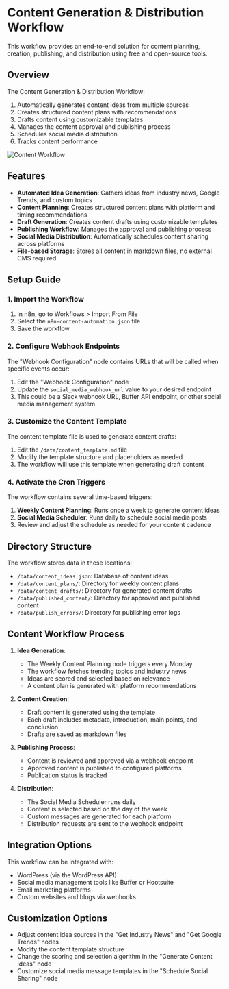 # Content Generation & Distribution Workflow

This workflow provides an end-to-end solution for content planning, creation, publishing, and distribution using free and open-source tools.

## Overview

The Content Generation & Distribution Workflow:

1. Automatically generates content ideas from multiple sources
2. Creates structured content plans with recommendations
3. Drafts content using customizable templates
4. Manages the content approval and publishing process
5. Schedules social media distribution
6. Tracks content performance

![Content Workflow](../images/content-workflow.png)

## Features

- **Automated Idea Generation**: Gathers ideas from industry news, Google Trends, and custom topics
- **Content Planning**: Creates structured content plans with platform and timing recommendations
- **Draft Generation**: Creates content drafts using customizable templates
- **Publishing Workflow**: Manages the approval and publishing process
- **Social Media Distribution**: Automatically schedules content sharing across platforms
- **File-based Storage**: Stores all content in markdown files, no external CMS required

## Setup Guide

### 1. Import the Workflow

1. In n8n, go to Workflows > Import From File
2. Select the `n8n-content-automation.json` file
3. Save the workflow

### 2. Configure Webhook Endpoints

The "Webhook Configuration" node contains URLs that will be called when specific events occur:

1. Edit the "Webhook Configuration" node
2. Update the `social_media_webhook_url` value to your desired endpoint
3. This could be a Slack webhook URL, Buffer API endpoint, or other social media management system

### 3. Customize the Content Template

The content template file is used to generate content drafts:

1. Edit the `/data/content_template.md` file
2. Modify the template structure and placeholders as needed
3. The workflow will use this template when generating draft content

### 4. Activate the Cron Triggers

The workflow contains several time-based triggers:

1. **Weekly Content Planning**: Runs once a week to generate content ideas
2. **Social Media Scheduler**: Runs daily to schedule social media posts
3. Review and adjust the schedule as needed for your content cadence

## Directory Structure

The workflow stores data in these locations:

- `/data/content_ideas.json`: Database of content ideas
- `/data/content_plans/`: Directory for weekly content plans
- `/data/content_drafts/`: Directory for generated content drafts
- `/data/published_content/`: Directory for approved and published content
- `/data/publish_errors/`: Directory for publishing error logs

## Content Workflow Process

1. **Idea Generation**:
   - The Weekly Content Planning node triggers every Monday
   - The workflow fetches trending topics and industry news
   - Ideas are scored and selected based on relevance
   - A content plan is generated with platform recommendations

2. **Content Creation**:
   - Draft content is generated using the template
   - Each draft includes metadata, introduction, main points, and conclusion
   - Drafts are saved as markdown files

3. **Publishing Process**:
   - Content is reviewed and approved via a webhook endpoint
   - Approved content is published to configured platforms
   - Publication status is tracked

4. **Distribution**:
   - The Social Media Scheduler runs daily
   - Content is selected based on the day of the week
   - Custom messages are generated for each platform
   - Distribution requests are sent to the webhook endpoint

## Integration Options

This workflow can be integrated with:

- WordPress (via the WordPress API)
- Social media management tools like Buffer or Hootsuite
- Email marketing platforms
- Custom websites and blogs via webhooks

## Customization Options

- Adjust content idea sources in the "Get Industry News" and "Get Google Trends" nodes
- Modify the content template structure
- Change the scoring and selection algorithm in the "Generate Content Ideas" node
- Customize social media message templates in the "Schedule Social Sharing" node